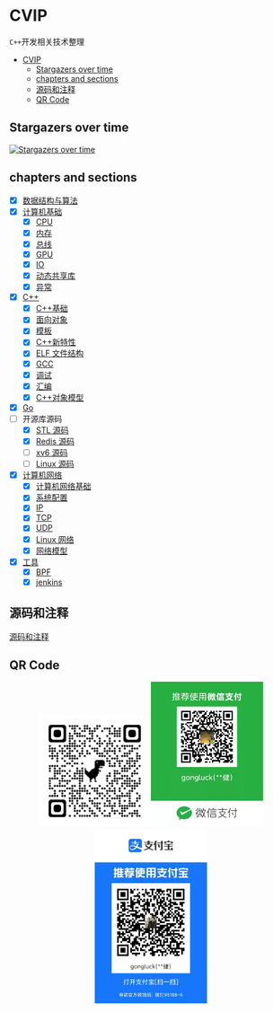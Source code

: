 # CVIP

`C++`开发相关技术整理

- [CVIP](#cvip)
  - [Stargazers over time](#stargazers-over-time)
  - [chapters and sections](#chapters-and-sections)
  - [源码和注释](#源码和注释)
  - [QR Code](#qr-code)

## Stargazers over time

[![Stargazers over time](https://starchart.cc/gongluck/CVIP.svg)](https://starchart.cc/gongluck/CVIP)

## chapters and sections

- [x] [数据结构与算法](./data_structure_and_algorithm/)
- [x] [计算机基础](./computer_basics/)
  - [x] [CPU](./computer_basics/cpu.md)
  - [x] [内存](./computer_basics/memory.md)
  - [x] [总线](./computer_basics/bus.md)
  - [x] [GPU](./computer_basics/gpu.md)
  - [x] [IO](./computer_basics/io.md)
  - [x] [动态共享库](./computer_basics/sharedobject.md)
  - [x] [异常](./computer_basics/exception.md)
- [x] [C++](./cpp/)
  - [x] [C++基础](./cpp/base.md)
  - [x] [面向对象](./cpp/oop.md)
  - [x] [模板](./cpp/template.md)
  - [x] [C++新特性](./cpp/advance.md)
  - [x] [ELF 文件结构](./cpp/elf.md)
  - [x] [GCC](./cpp/gcc.md)
  - [x] [调试](./cpp/debug.md)
  - [x] [汇编](./cpp/assembly.md)
  - [x] [C++对象模型](./cpp/objectmodel.md)
- [x] [Go](./go/)
- [ ] 开源库源码
  - [x] [STL 源码](./stl/)
  - [x] [Redis 源码](./redis/)
  - [ ] [xv6 源码](./linux/xv6.md)
  - [ ] [Linux 源码](./linux/linux.md)
- [x] [计算机网络](./network/)
  - [x] [计算机网络基础](./network/basics.md)
  - [x] [系统配置](./network/config.md)
  - [x] [IP](./network/ip.md)
  - [x] [TCP](./network/tcp.md)
  - [x] [UDP](./network/udp.md)
  - [x] [Linux 网络](./network/linux_network.md)
  - [x] [网络模型](./network/network_model.md)
- [x] [工具](./tools/)
  - [x] [BPF](./tools/bpf.md)
  - [x] [jenkins](./jenkins/) 

## 源码和注释

[源码和注释](https://github.com/gongluck/sourcecode)

## QR Code

<center>
  <img src="https://github.com/gongluck/images/blob/main/CVIP.png" width="200"/><img src="https://github.com/gongluck/images/blob/main/wx.png" width="200"/><img src="https://github.com/gongluck/images/blob/main/zfb.png" width="200"/>
</center>
